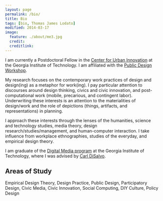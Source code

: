 ```yaml
---
layout: page
permalink: /bio/
title: Bio
tags: [bio, Thomas James Lodato]
modified: 2014-03-17
image:
  feature: ./about/me3.jpg
  credit: 
  creditlink:
---
```


I am currently a Postdoctoral Fellow in the [Center for Urban Innovation](http://www.urbaninnovation.gatech.edu/) at the Georgia Institute of Technology. I am affiliated with the [Public Design Workshop](http://publicdesignworkshop.net).

My research focuses on the contemporary work practices of design and design(ing) as a metaphor for work(ing). I pay particular attention to discourses around design thinking, civics and civic innovation, and post-computational work (mobile, precarious, and contingent labor). Underwriting these interests is an attention to the materialities of design/work and the role of depictions (things, artifacts, and representations) in planning.

I approach these interests through the lenses of the humanities, science and technology studies, media theory, design research/studies/management, and human-computer interaction.  I take influence from workplace ethnographies, studies of the everyday, and empirical design theory.

I am graduate of the [Digital Media program](http://dm.lmc.gatech.edu/) at the Georgia Institute of Technology, where I was advised by [Carl DiSalvo](http://carldisalvo.com/).

## Areas of Study

Empirical Design Theory, Design Practice, Public Design, Participatory Design, Civic Media, Civic Innovation, Social Computing, DIY Culture, Policy Design